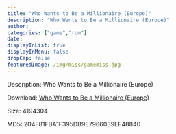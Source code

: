 ```yaml
---
title: "Who Wants to Be a Millionaire (Europe)"
description: "Who Wants to Be a Millionaire (Europe)"
author: 
categories: ["game","rom"]
date: 
displayInList: true
displayInMenu: false
dropCap: false
featuredImage: /img/miss/gamemiss.jpg
---
```


Description: Who Wants to Be a Millionaire (Europe)

Download: <a style="text-decoration:underline;" href="https://mega.nz/#!nfBgyYzR!71F0-xKAKL1ZkGcZhJqRVh-NE6ghe8dzurq-12nHECo" target = "_blank" rel = "nofollow" > Who Wants to Be a Millionaire (Europe)</a>

Size: 4194304

MD5: 204F81FBA1F395DB9E7966039EF48840

